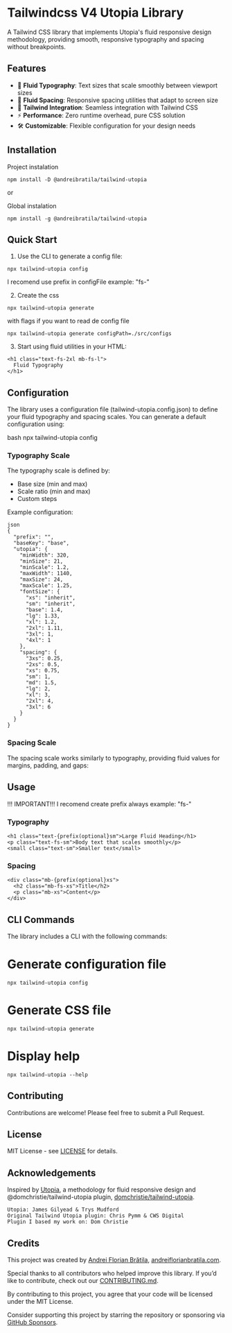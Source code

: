 # Tailwindcss V4 Utopia Library

A Tailwind CSS library that implements Utopia's fluid responsive design methodology, providing smooth, responsive typography and spacing without breakpoints.

## Features

- 🎯 **Fluid Typography**: Text sizes that scale smoothly between viewport sizes
- 📏 **Fluid Spacing**: Responsive spacing utilities that adapt to screen size
- 🎨 **Tailwind Integration**: Seamless integration with Tailwind CSS
- ⚡ **Performance**: Zero runtime overhead, pure CSS solution
- 🛠️ **Customizable**: Flexible configuration for your design needs

## Installation

Project instalation

```
npm install -D @andreibratila/tailwind-utopia
```

or

Global instalation

```
npm install -g @andreibratila/tailwind-utopia
```

## Quick Start

1. Use the CLI to generate a config file:

```
npx tailwind-utopia config
```

I recomend use prefix in configFile example: "fs-"

2. Create the css

```
npx tailwind-utopia generate
```

with flags if you want to read de config file

```
npx tailwind-utopia generate configPath=./src/configs
```

3. Start using fluid utilities in your HTML:

```
<h1 class="text-fs-2xl mb-fs-l">
  Fluid Typography
</h1>
```

## Configuration

The library uses a configuration file (tailwind-utopia.config.json) to define your fluid typography and spacing scales. You can generate a default configuration using:

bash
npx tailwind-utopia config

### Typography Scale

The typography scale is defined by:

- Base size (min and max)
- Scale ratio (min and max)
- Custom steps

Example configuration:

```
json
{
  "prefix": "",
  "baseKey": "base",
  "utopia": {
    "minWidth": 320,
    "minSize": 21,
    "minScale": 1.2,
    "maxWidth": 1140,
    "maxSize": 24,
    "maxScale": 1.25,
    "fontSize": {
      "xs": "inherit",
      "sm": "inherit",
      "base": 1.4,
      "lg": 1.33,
      "xl": 1.2,
      "2xl": 1.11,
      "3xl": 1,
      "4xl": 1
    },
    "spacing": {
      "3xs": 0.25,
      "2xs": 0.5,
      "xs": 0.75,
      "sm": 1,
      "md": 1.5,
      "lg": 2,
      "xl": 3,
      "2xl": 4,
      "3xl": 6
    }
  }
}

```

### Spacing Scale

The spacing scale works similarly to typography, providing fluid values for margins, padding, and gaps:

## Usage

!!! IMPORTANT!!!
I recomend create prefix always example: "fs-"

### Typography

```
<h1 class="text-{prefix(optional}sm">Large Fluid Heading</h1>
<p class="text-fs-sm">Body text that scales smoothly</p>
<small class="text-sm">Smaller text</small>
```

### Spacing

```
<div class="mb-{prefix(optional}xs">
  <h2 class="mb-fs-xs">Title</h2>
  <p class="mb-xs">Content</p>
</div>
```

## CLI Commands

The library includes a CLI with the following commands:

# Generate configuration file

```
npx tailwind-utopia config
```

# Generate CSS file

```
npx tailwind-utopia generate
```

# Display help

```
npx tailwind-utopia --help
```

## Contributing

Contributions are welcome! Please feel free to submit a Pull Request.

## License

MIT License - see [LICENSE](LICENSE.md) for details.

## Acknowledgements

Inspired by [Utopia](https://utopia.fyi/), a methodology for fluid responsive design and @domchristie/tailwind-utopia plugin, [domchristie/tailwind-utopia](https://github.com/domchristie/tailwind-utopia).

```
Utopia: James Gilyead & Trys Mudford
Original Tailwind Utopia plugin: Chris Pymm & CWS Digital
Plugin I based my work on: Dom Christie
```

## Credits

This project was created by [Andrei Florian Brătila](https://github.com/andreibratila), [andreiflorianbratila.com](https://andreibratila.com).

Special thanks to all contributors who helped improve this library. If you’d like to contribute, check out our [CONTRIBUTING.md](CONTRIBUTING.md).

By contributing to this project, you agree that your code will be licensed under the MIT License.

Consider supporting this project by starring the repository or sponsoring via [GitHub Sponsors](https://github.com/sponsors/andreibratila).
